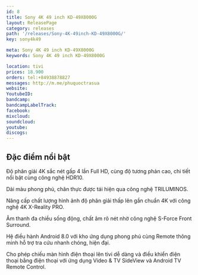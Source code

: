 ```yaml
---
id: 8
title: Sony 4K 49 inch KD-49X8000G
layout: ReleasePage
category: releases
path: '/releases/Sony-4K-49inch-KD-49X8000G/'
key: sony4k49

meta: Sony 4K 49 inch KD-49X8000G
keywords: Sony 4K 49 inch KD-49X8000G

location: tivi
prices: 18.900
orders: tel:+84938878827
messages: http://m.me/phuquoctrasua
website: 
YoutubeID: 
bandcamp: 
bandcampLabelTrack: 
facebook: 
mixcloud: 
soundcloud: 
youtube: 
discogs: 
---
```



## Đặc điểm nổi bật

Độ phân giải 4K sắc nét gấp 4 lần Full HD, cùng độ tương phản cao, chi tiết nổi bật cùng công nghệ HDR10.

Dải màu phong phú, chân thực được tái hiện qua công nghệ TRILUMINOS.

Nâng cấp chất lượng hình ảnh độ phân giải thấp lên gần chuẩn 4K với công nghệ 4K X-Reality PRO.

Âm thanh đa chiều sống động, chất âm rõ nét nhờ công nghệ S-Force Front Surround.

Hệ điều hành Android 8.0 với kho ứng dụng phong phú cùng Remote thông minh hỗ trợ tra cứu nhanh chóng, hiện đại.

Cho phép chiếu màn hình điện thoại lên tivi dễ dàng và điều khiển điện thoại bằng điện thoại với ứng dụng Video & TV SideView và Android TV Remote Control.